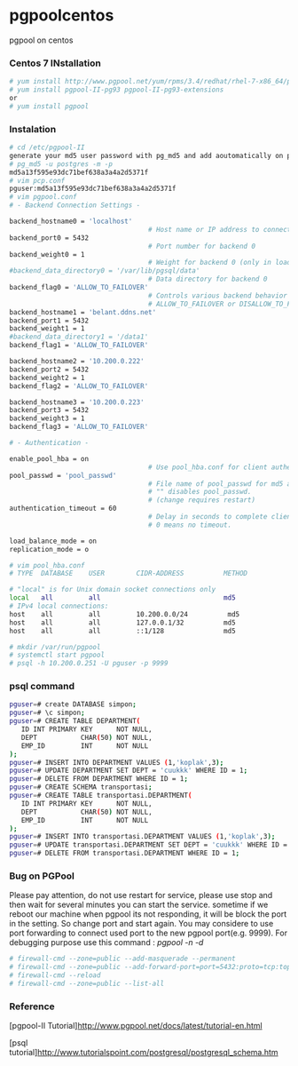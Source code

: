 # pgpoolcentos
pgpool on centos

### Centos 7 INstallation

```sh
# yum install http://www.pgpool.net/yum/rpms/3.4/redhat/rhel-7-x86_64/pgpool-II-release-3.4-1.noarch.rpm
# yum install pgpool-II-pg93 pgpool-II-pg93-extensions
or
# yum install pgpool 

```


### Instalation

```sh
# cd /etc/pgpool-II
generate your md5 user password with pg_md5 and add aoutomatically on pool_passwd
# pg_md5 -u postgres -m -p
md5a13f595e93dc71bef638a3a4a2d5371f
# vim pcp.conf
pguser:md5a13f595e93dc71bef638a3a4a2d5371f
# vim pgpool.conf
# - Backend Connection Settings -

backend_hostname0 = 'localhost'
                                   # Host name or IP address to connect to for backend 0
backend_port0 = 5432
                                   # Port number for backend 0
backend_weight0 = 1
                                   # Weight for backend 0 (only in load balancing mode)
#backend_data_directory0 = '/var/lib/pgsql/data'
                                   # Data directory for backend 0
backend_flag0 = 'ALLOW_TO_FAILOVER'
                                   # Controls various backend behavior
                                   # ALLOW_TO_FAILOVER or DISALLOW_TO_FAILOVER
backend_hostname1 = 'belant.ddns.net'
backend_port1 = 5432
backend_weight1 = 1
#backend_data_directory1 = '/data1'
backend_flag1 = 'ALLOW_TO_FAILOVER'

backend_hostname2 = '10.200.0.222'
backend_port2 = 5432
backend_weight2 = 1
backend_flag2 = 'ALLOW_TO_FAILOVER'

backend_hostname3 = '10.200.0.223'
backend_port3 = 5432
backend_weight3 = 1
backend_flag3 = 'ALLOW_TO_FAILOVER'

# - Authentication -

enable_pool_hba = on
                                   # Use pool_hba.conf for client authentication
pool_passwd = 'pool_passwd'
                                   # File name of pool_passwd for md5 authentication.
                                   # "" disables pool_passwd.
                                   # (change requires restart)
authentication_timeout = 60
                                   # Delay in seconds to complete client authentication
                                   # 0 means no timeout.

load_balance_mode = on
replication_mode = o

# vim pool_hba.conf
# TYPE  DATABASE    USER        CIDR-ADDRESS          METHOD

# "local" is for Unix domain socket connections only
local   all         all                               md5
# IPv4 local connections:
host    all         all         10.200.0.0/24          md5
host    all         all         127.0.0.1/32          md5
host    all         all         ::1/128               md5

# mkdir /var/run/pgpool
# systemctl start pgpool
# psql -h 10.200.0.251 -U pguser -p 9999
```

### psql command
```sh
pguser=# create DATABASE simpon;
pguser=# \c simpon;
pguser=# CREATE TABLE DEPARTMENT(
   ID INT PRIMARY KEY      NOT NULL,
   DEPT           CHAR(50) NOT NULL,
   EMP_ID         INT      NOT NULL
);
pguser=# INSERT INTO DEPARTMENT VALUES (1,'koplak',3);
pguser=# UPDATE DEPARTMENT SET DEPT = 'cuukkk' WHERE ID = 1;
pguser=# DELETE FROM DEPARTMENT WHERE ID = 1;
pguser=# CREATE SCHEMA transportasi;
pguser=# CREATE TABLE transportasi.DEPARTMENT(
   ID INT PRIMARY KEY      NOT NULL,
   DEPT           CHAR(50) NOT NULL,
   EMP_ID         INT      NOT NULL
);
pguser=# INSERT INTO transportasi.DEPARTMENT VALUES (1,'koplak',3);
pguser=# UPDATE transportasi.DEPARTMENT SET DEPT = 'cuukkk' WHERE ID = 1;
pguser=# DELETE FROM transportasi.DEPARTMENT WHERE ID = 1;
```

### Bug on PGPool
Please pay attention, do not use restart for service, please use stop and then wait for several minutes you can start the service. 
sometime if we reboot our machine when pgpool its not responding, it will be block the port in the setting. So change port and start again. You may considere to use port forwarding to connect used port to the new pgpool port(e.g. 9999).
For debugging purpose use this command : 
_pgpool -n -d_

```sh
# firewall-cmd --zone=public --add-masquerade --permanent
# firewall-cmd --zone=public --add-forward-port=port=5432:proto=tcp:toport=9999 --permanent
# firewall-cmd --reload
# firewall-cmd --zone=public --list-all
```



### Reference

[pgpool-II Tutorial]http://www.pgpool.net/docs/latest/tutorial-en.html

[psql tutorial]http://www.tutorialspoint.com/postgresql/postgresql_schema.htm